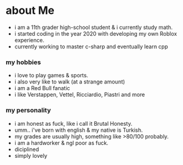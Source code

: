 # about Me
* i am a 11th grader high-school student & i currently study math.
* i started coding in the year 2020 with developing my own Roblox experience.
* currently working to master c-sharp and eventually learn cpp
### my hobbies
* i love to play games & sports.
* i also very like to walk (at a strange amount)
* i am a Red Bull fanatic
* i like Verstappen, Vettel, Ricciardio, Piastri and more
### my personality
* i am honest as fuck, like i call it Brutal Honesty.
* umm.. i've born with english & my native is Turkish.
* my grades are usually high, something like >80/100 probably.
* i am a hardworker & ngl poor as fuck.
* diciplined
* simply lovely
